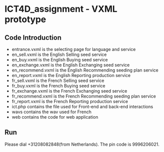 # ICT4D_assignment - VXML prototype

## Code Introduction
- entrance.vxml is the selecting page for language and service
- en_sell.vxml is the English Selling seed service
- en_buy.vxml is the English Buying seed service
- en_exchange.vxml is the English Exchanging seed service
- en_recommend.vxml is the English Recommending seeding plan service
- en_report.vxml is the English Reporting production service
- fr_sell.vxml is the French Selling seed service
- fr_buy.vxml is the French Buying seed service
- fr_exchange.vxml is the French Exchanging seed service
- fr_recommend.vxml is the French Recommending seeding plan service
- fr_report.vxml is the French Reporting production service
- ict.php contains the file used for Front-end and back-end interactions
- wavs contains the wav used for French
- web contains the code for web application

## Run
Please dial +31208082848(from Netherlands). The pin code is 9996206021.
